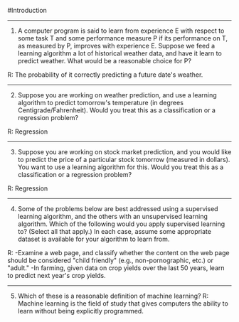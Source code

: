 #Introduction
***
1. A computer program is said to learn from experience E with respect to some task T and some performance measure P if its
 performance on T, as measured by P, improves with experience E. Suppose we feed a learning algorithm a lot of historical weather
 data, and have it learn to predict weather. What would be a reasonable choice for P?
 
 R: The probability of it correctly predicting a future date's weather.
 
 ***

 2. Suppose you are working on weather prediction, and use a learning algorithm to predict tomorrow's temperature (in degrees Centigrade/Fahrenheit). Would you treat this as a classification or a regression problem?
 
 R: Regression
 
 ***

 
 3. Suppose you are working on stock market prediction, and you would like to predict the price of a particular stock tomorrow (measured in dollars). You want to use a learning algorithm for this. Would you treat this as a classification or a regression problem?
 
 R: Regression 
 
 ***

 
 4. Some of the problems below are best addressed using a supervised learning algorithm, and the others with an unsupervised learning algorithm. Which of the following would you apply supervised learning to? (Select all that apply.) In each case, assume some appropriate dataset is available for your algorithm to learn from.
 
 R: 
 -Examine a web page, and classify whether the content on the web page should be considered "child friendly" (e.g., non-pornographic, etc.) or "adult."
 -In farming, given data on crop yields over the last 50 years, learn to predict next year's crop yields.
 
 ***

 
 5. Which of these is a reasonable definition of machine learning?
 R: Machine learning is the field of study that gives computers the ability to learn without being explicitly programmed.


